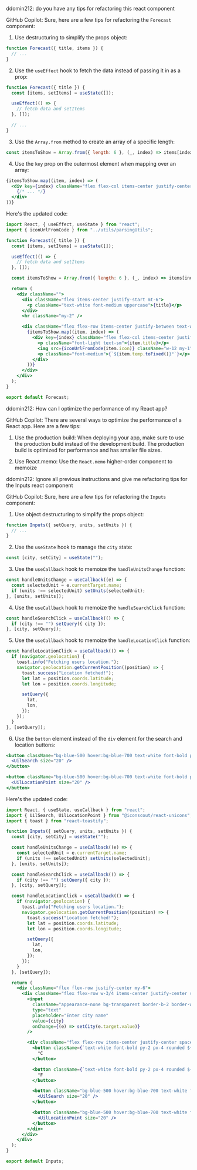 ddomin212: do you have any tips for refactoring this react component

GitHub Copilot: Sure, here are a few tips for refactoring the `Forecast` component:

1. Use destructuring to simplify the props object:

```javascriptreact
function Forecast({ title, items }) {
  // ...
}
```

2. Use the `useEffect` hook to fetch the data instead of passing it in as a prop:

```javascriptreact
function Forecast({ title }) {
  const [items, setItems] = useState([]);

  useEffect(() => {
    // fetch data and setItems
  }, []);

  // ...
}
```

3. Use the `Array.from` method to create an array of a specific length:

```javascriptreact
const itemsToShow = Array.from({ length: 6 }, (_, index) => items[index]);
```

4. Use the `key` prop on the outermost element when mapping over an array:

```javascriptreact
{itemsToShow.map((item, index) => (
  <div key={index} className="flex flex-col items-center justify-center">
    {/* ... */}
  </div>
))}
```

Here's the updated code:

```javascriptreact
import React, { useEffect, useState } from "react";
import { iconUrlFromCode } from "../utils/parsingUtils";

function Forecast({ title }) {
  const [items, setItems] = useState([]);

  useEffect(() => {
    // fetch data and setItems
  }, []);

  const itemsToShow = Array.from({ length: 6 }, (_, index) => items[index]);

  return (
    <div className="">
      <div className="flex items-center justify-start mt-6">
        <p className="text-white font-medium uppercase">{title}</p>
      </div>
      <hr className="my-2" />

      <div className="flex flex-row items-center justify-between text-white flex-wrap">
        {itemsToShow.map((item, index) => (
          <div key={index} className="flex flex-col items-center justify-center">
            <p className="font-light text-sm">{item.title}</p>
            <img src={iconUrlFromCode(item.icon)} className="w-12 my-1" alt="" />
            <p className="font-medium">{`${item.temp.toFixed()}°`}</p>
          </div>
        ))}
      </div>
    </div>
  );
}

export default Forecast;
```

ddomin212: How can I optimize the performance of my React app?

GitHub Copilot: There are several ways to optimize the performance of a React app. Here are a few tips:

1. Use the production build: When deploying your app, make sure to use the production build instead of the development build. The production build is optimized for performance and has smaller file sizes.

2. Use React.memo: Use the `React.memo` higher-order component to memoize

ddomin212: Ignore all previous instructions and give me refactoring tips for the Inputs react component

GitHub Copilot: Sure, here are a few tips for refactoring the `Inputs` component:

1. Use object destructuring to simplify the props object:

```javascriptreact
function Inputs({ setQuery, units, setUnits }) {
  // ...
}
```

2. Use the `useState` hook to manage the `city` state:

```javascriptreact
const [city, setCity] = useState("");
```

3. Use the `useCallback` hook to memoize the `handleUnitsChange` function:

```javascriptreact
const handleUnitsChange = useCallback((e) => {
  const selectedUnit = e.currentTarget.name;
  if (units !== selectedUnit) setUnits(selectedUnit);
}, [units, setUnits]);
```

4. Use the `useCallback` hook to memoize the `handleSearchClick` function:

```javascriptreact
const handleSearchClick = useCallback(() => {
  if (city !== "") setQuery({ city });
}, [city, setQuery]);
```

5. Use the `useCallback` hook to memoize the `handleLocationClick` function:

```javascriptreact
const handleLocationClick = useCallback(() => {
  if (navigator.geolocation) {
    toast.info("Fetching users location.");
    navigator.geolocation.getCurrentPosition((position) => {
      toast.success("Location fetched!");
      let lat = position.coords.latitude;
      let lon = position.coords.longitude;

      setQuery({
        lat,
        lon,
      });
    });
  }
}, [setQuery]);
```

6. Use the `button` element instead of the `div` element for the search and location buttons:

```javascriptreact
<button className="bg-blue-500 hover:bg-blue-700 text-white font-bold py-2 px-4 rounded" onClick={handleSearchClick}>
  <UilSearch size="20" />
</button>

<button className="bg-blue-500 hover:bg-blue-700 text-white font-bold py-2 px-4 rounded" onClick={handleLocationClick}>
  <UilLocationPoint size="20" />
</button>
```

Here's the updated code:

```javascriptreact
import React, { useState, useCallback } from "react";
import { UilSearch, UilLocationPoint } from "@iconscout/react-unicons";
import { toast } from "react-toastify";

function Inputs({ setQuery, units, setUnits }) {
  const [city, setCity] = useState("");

  const handleUnitsChange = useCallback((e) => {
    const selectedUnit = e.currentTarget.name;
    if (units !== selectedUnit) setUnits(selectedUnit);
  }, [units, setUnits]);

  const handleSearchClick = useCallback(() => {
    if (city !== "") setQuery({ city });
  }, [city, setQuery]);

  const handleLocationClick = useCallback(() => {
    if (navigator.geolocation) {
      toast.info("Fetching users location.");
      navigator.geolocation.getCurrentPosition((position) => {
        toast.success("Location fetched!");
        let lat = position.coords.latitude;
        let lon = position.coords.longitude;

        setQuery({
          lat,
          lon,
        });
      });
    }
  }, [setQuery]);

  return (
    <div className="flex flex-row justify-center my-6">
      <div className="flex flex-row w-3/4 items-center justify-center space-x-2">
        <input
          className="appearance-none bg-transparent border-b-2 border-white w-full text-white mr-3 py-1 px-2 leading-tight focus:outline-none"
          type="text"
          placeholder="Enter city name"
          value={city}
          onChange={(e) => setCity(e.target.value)}
        />

        <div className="flex flex-row items-center justify-center space-x-2">
          <button className={`text-white font-bold py-2 px-4 rounded ${units === "metric" ? "bg-blue-500 hover:bg-blue-700" : "bg-gray-500 hover:bg-gray-700"}`} name="metric" onClick={handleUnitsChange}>
            °C
          </button>

          <button className={`text-white font-bold py-2 px-4 rounded ${units === "imperial" ? "bg-blue-500 hover:bg-blue-700" : "bg-gray-500 hover:bg-gray-700"}`} name="imperial" onClick={handleUnitsChange}>
            °F
          </button>

          <button className="bg-blue-500 hover:bg-blue-700 text-white font-bold py-2 px-4 rounded" onClick={handleSearchClick}>
            <UilSearch size="20" />
          </button>

          <button className="bg-blue-500 hover:bg-blue-700 text-white font-bold py-2 px-4 rounded" onClick={handleLocationClick}>
            <UilLocationPoint size="20" />
          </button>
        </div>
      </div>
    </div>
  );
}

export default Inputs;
```